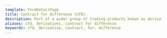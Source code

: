 ```yaml
---
template: TermDetailPage
title: Contract for difference (CFD)
description: Part of a wider group of trading products known as derivatives, they are a popular method of trading stocks, bonds, and commodities that allow you to speculate on the price.
aliases: cfd, derivatives, contract for difference
keywords: cfd, derivative, contract, for, difference
---
```

